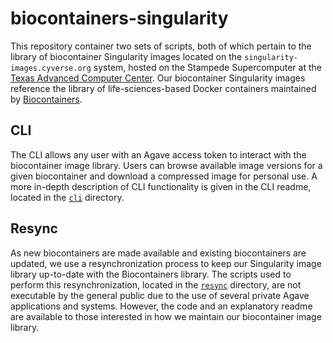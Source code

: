 # biocontainers-singularity
This repository container two sets of scripts, both of which pertain to the library of biocontainer Singularity images located on the `singularity-images.cyverse.org` system, hosted on the Stampede Supercomputer at the [Texas Advanced Computer Center](https://www.tacc.utexas.edu/). Our biocontainer Singularity images reference the library of life-sciences-based Docker containers maintained by [Biocontainers](https://quay.io/organization/biocontainers/).

## CLI
The CLI allows any user with an Agave access token to interact with the biocontainer image library. Users can browse available image versions for a given biocontainer and download a compressed image for personal use. A more in-depth description of CLI functionality is given in the CLI readme, located in the [`cli`](https://github.com/jturcino/biocontainers-singularity/tree/master/cli) directory.

## Resync
As new biocontainers are made available and existing biocontainers are updated, we use a resynchronization process to keep our Singularity image library up-to-date with the Biocontainers library. The scripts used to perform this resynchronization, located in the [`resync`](https://github.com/jturcino/biocontainers-singularity/tree/master/resync) directory, are not executable by the general public due to the use of several private Agave applications and systems. However, the code and an explanatory readme are available to those interested in how we maintain our biocontainer image library.

